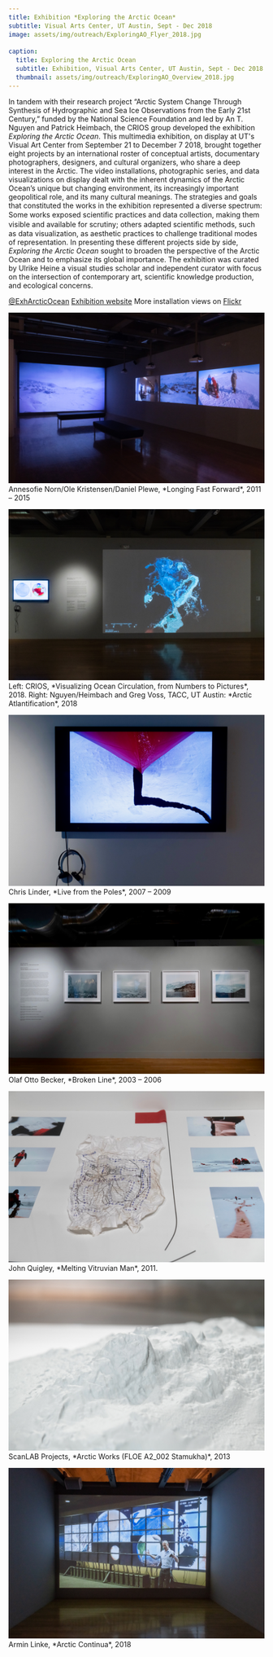 ```yaml
---
title: Exhibition *Exploring the Arctic Ocean*
subtitle: Visual Arts Center, UT Austin, Sept - Dec 2018
image: assets/img/outreach/ExploringAO_Flyer_2018.jpg

caption:
  title: Exploring the Arctic Ocean
  subtitle: Exhibition, Visual Arts Center, UT Austin, Sept - Dec 2018
  thumbnail: assets/img/outreach/ExploringAO_Overview_2018.jpg
---
```

In tandem with their research project “Arctic System Change Through Synthesis of Hydrographic and Sea Ice Observations from the Early 21st Century,” funded by the National Science Foundation and led by An T. Nguyen and Patrick Heimbach, the CRIOS group developed the exhibition *Exploring the Arctic Ocean*. This multimedia exhibition, on display at UT's Visual Art Center from September 21 to December 7 2018, brought together eight projects by an international roster of conceptual artists, documentary photographers, designers, and cultural organizers, who share a deep interest in the Arctic. 
The video installations, photographic series, and data visualizations on display dealt with the inherent dynamics of the Arctic Ocean’s unique but changing environment, its increasingly important geopolitical role, and its many cultural meanings. The strategies and goals that constituted the works in the exhibition represented a diverse spectrum: Some works exposed scientiﬁc practices and data collection, making them visible and available for scrutiny; others adapted scientiﬁc methods, such as data visualization, as aesthetic practices to challenge traditional modes of representation. In presenting these different projects side by side, *Exploring the Arctic Ocean* sought to broaden the perspective of the Arctic Ocean and to emphasize its global importance. The exhibition was curated by Ulrike Heine a visual studies scholar and independent curator with focus on the intersection of contemporary art, scientific knowledge production, and ecological concerns. 

[@ExhArcticOcean](https://twitter.com/exharcticocean?lang=en)
[Exhibition website](utvac.org/event/exploring-arctic-ocean)
More installation views on [Flickr](flic.kr/s/aHsmubJbyH)

<p class="text-muted">
  <img class="img-fluid" src="assets/img/outreach/ExploringAO-Norn_et_al_2018.jpg">
  Annesofie Norn/Ole Kristensen/Daniel Plewe, *Longing Fast Forward*, 2011 – 2015
</p>

<p class="text-muted">
  <img class="img-fluid" src="assets/img/outreach/ExploringAO-CRIOS_2018.jpg">
  Left: CRIOS, *Visualizing Ocean Circulation, from Numbers to Pictures*, 2018. Right: Nguyen/Heimbach and Greg Voss, TACC, UT Austin: *Arctic Atlantification*, 2018
</p>

<p class="text-muted">
  <img class="img-fluid" src="assets/img/outreach/ExploringAO-Linder_2018.jpg">
  Chris Linder, *Live from the Poles*, 2007 – 2009
</p>

<p class="text-muted">
  <img class="img-fluid" src="assets/img/outreach/ExploringAO-Becker_2018.jpg">
  Olaf Otto Becker, *Broken Line*, 2003 – 2006
</p>

<p class="text-muted">
  <img class="img-fluid" src="assets/img/outreach/ExploringAO-Quigley_2018.jpg">
  John Quigley, *Melting Vitruvian Man*, 2011. 
</p>

<p class="text-muted">
  <img class="img-fluid" src="assets/img/outreach/ExploringAO-ScanLab_2018.jpg">
  ScanLAB Projects, *Arctic Works (FLOE A2_002 Stamukha)*, 2013
</p>

<p class="text-muted">
  <img class="img-fluid" src="assets/img/outreach/ExploringAO-Linke_Heimbach_2018.jpg">
  Armin Linke, *Arctic Continua*, 2018
</p>

